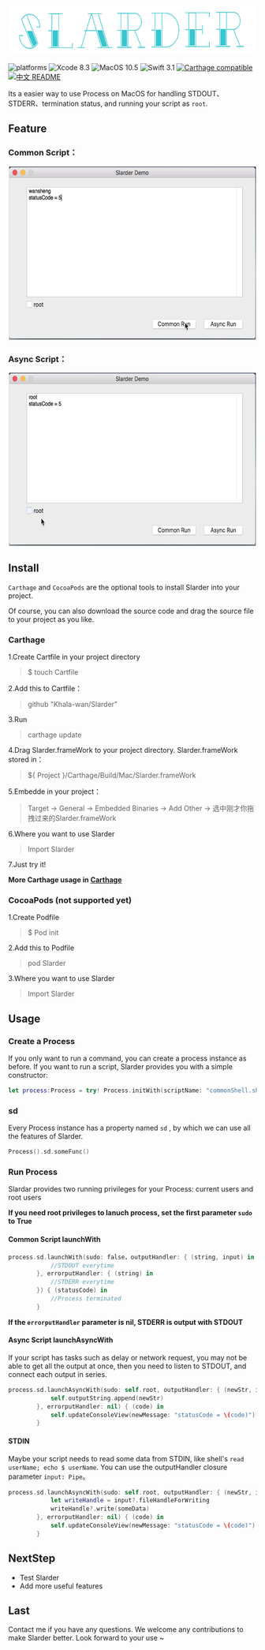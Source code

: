 <div><img width="629" height="98" src="https://github.com/Khala-wan/Slarder/raw/master/resources/logo.png"/></div>

![platforms](https://img.shields.io/badge/platforms-MacOS-333333.svg) ![Xcode 8.3](https://img.shields.io/badge/Xcode-8.3%2B-blue.svg) ![MacOS 10.5](https://img.shields.io/badge/MacOS-10.5%2B-blue.svg) ![Swift 3.1](https://img.shields.io/badge/Swift-3.1%2B-orange.svg) [![Carthage compatible](https://img.shields.io/badge/Carthage-compatible-4BC51D.svg?style=flat)](https://github.com/Khala-wan/Slarder) [![中文 README](https://img.shields.io/badge/%E4%B8%AD%E6%96%87-README-blue.svg?style=flat)](https://github.com/Khala-wan/Slarder/raw/master/README.zh-cn.md)

Its a easier way to use Process on MacOS for handling STDOUT、STDERR、termination status, and running your script as `root`. 
## Feature
### Common Script：
<div align="center"><img style="border: 1px solid #dcdcdc" width="500" height="350" src="https://github.com/Khala-wan/Slarder/raw/master/resources/gif1.gif"/></div>

### Async Script：
<div align="center"><img style="border: 1px solid #dcdcdc" width="500" height="350" src="https://github.com/Khala-wan/Slarder/raw/master/resources/gif2.gif"/></div>

## Install
`Carthage` and `CocoaPods` are the optional tools to install Slarder into your project.

Of course, you can also download the source code and drag the source file to your project as you like.
### Carthage
1.Create Cartfile in your project directory
>$ touch Cartfile

2.Add this to Cartfile：
>github "Khala-wan/Slarder"

3.Run
>carthage update

4.Drag Slarder.frameWork to your project directory. Slarder.frameWork stored in：
>${ Project }/Carthage/Build/Mac/Slarder.frameWork

5.Embedde in your project：
>Target -> General -> Embedded Binaries -> Add Other -> 选中刚才你拖拽过来的Slarder.frameWork

6.Where you want to use Slarder
>Import Slarder

7.Just try it!

**More Carthage usage in [Carthage](https://github.com/Carthage/Carthage)**

### CocoaPods (not supported yet)
1.Create Podfile
>$ Pod init

2.Add this to Podfile
>pod Slarder

3.Where you want to use Slarder
>Import Slarder

## Usage

### Create a Process
If you only want to run a command, you can create a process instance as before. If you want to run a script, Slarder provides you with a simple constructor:

```swift
let process:Process = try! Process.initWith(scriptName: "commonShell.sh", bundle: nil)

```

### sd
Every Process instance has a property named `sd` , by which we can use all the features of Slarder.


```swift
Process().sd.someFunc()
```

### Run Process
Slardar provides two running privileges for your Process: current users and root users

**If you need root privileges to lanuch process, set the first parameter `sudo` to True**

#### Common Script launchWith
```swift 
process.sd.launchWith(sudo: false，outputHandler: { (string, input) in
            //STDOUT everytime
        }, errorputHandler: { (string) in
            //STDERR everytime
        }) { (statusCode) in
            //Process terminated
        }
```
**If the `errorputHandler` parameter is nil, STDERR is output with STDOUT**

#### Async Script launchAsyncWith
If your script has tasks such as delay or network request, you may not be able to get all the output at once, then you need to listen to STDOUT, and connect each output in series.

```swift
process.sd.launchAsyncWith(sudo: self.root, outputHandler: { (newStr, input) in
            self.outputString.append(newStr)
        }, errorputHandler: nil) { (code) in
            self.updateConsoleView(newMessage: "statusCode = \(code)")
        }
```

#### STDIN

Maybe your script needs to read some data from STDIN, like shell's `read userName; echo $ userName`. You can use the outputHandler closure parameter `input: Pipe`。

```swift
process.sd.launchAsyncWith(sudo: self.root, outputHandler: { (newStr, input) in
            let writeHandle = input?.fileHandleForWriting
            writeHandle?.write(someData)
        }, errorputHandler: nil) { (code) in
            self.updateConsoleView(newMessage: "statusCode = \(code)")
        }
```

## NextStep

* Test Slarder
* Add more useful features

## Last
Contact me if you have any questions. We welcome any contributions to make Slarder better. Look forward to your use ~ 
